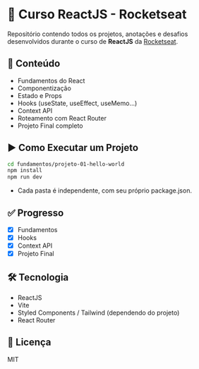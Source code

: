 # 🚀 Curso ReactJS - Rocketseat

Repositório contendo todos os projetos, anotações e desafios desenvolvidos durante o curso de **ReactJS** da [Rocketseat](https://rocketseat.com.br).

## 🧠 Conteúdo

- Fundamentos do React
- Componentização
- Estado e Props
- Hooks (useState, useEffect, useMemo...)
- Context API
- Roteamento com React Router
- Projeto Final completo

## ▶️ Como Executar um Projeto

```bash
cd fundamentos/projeto-01-hello-world
npm install
npm run dev
```

- Cada pasta é independente, com seu próprio package.json.

## ✅ Progresso

- [x] Fundamentos
- [x] Hooks
- [x] Context API
- [x] Projeto Final

## 🛠️ Tecnologia

- ReactJS
- Vite
- Styled Components / Tailwind (dependendo do projeto)
- React Router

## 📄 Licença

MIT
